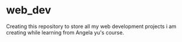 # web_dev
Creating this repository to store all my web development projects i am creating while learning from Angela yu's course.
